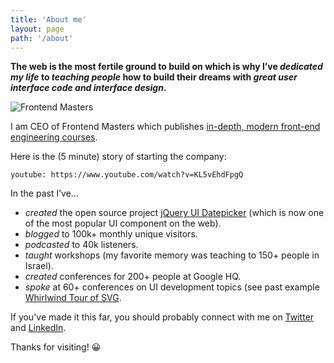 ```yaml
---
title: 'About me'
layout: page
path: '/about'
---
```


**The web is the most fertile ground to build on which is why I’ve _dedicated my life_ to _teaching people_ how to build their dreams with _great user interface code and interface design_.**

![Frontend Masters](https://static.frontendmasters.com/assets/brand/logos/full.png)

I am CEO of Frontend Masters which publishes [in-depth, modern front-end engineering courses](https://frontendmasters.com).

Here is the (5 minute) story of starting the company:

`youtube: https://www.youtube.com/watch?v=KL5vEhdFpgQ`

In the past I’ve…

- _created_ the open source project [jQuery UI Datepicker](/jquery-ui-datepicker) (which is now one of the most popular UI component on the web).
- _blogged_ to 100k+ monthly unique visitors.
- _podcasted_ to 40k listeners.
- _taught_ workshops (my favorite memory was teaching to 150+ people in Israel).
- _created_ conferences for 200+ people at Google HQ.
- _spoke_ at 60+ conferences on UI development topics (see past example [Whirlwind Tour of SVG](https://www.youtube.com/watch?v=a2K_pOp2ydQ).

If you've made it this far, you should probably connect with me on [Twitter](https://twitter.com/1marc) and [LinkedIn](http://www.linkedin.com/in/1marc).

Thanks for visiting! 😀

